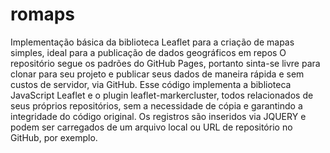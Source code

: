 # romaps

Implementação básica da biblioteca Leaflet para a criação de mapas simples, ideal para a publicação de dados geográficos em repos
O repositório segue os padrões do GitHub Pages, portanto sinta-se livre para clonar para seu projeto e publicar seus dados de maneira rápida e sem custos de servidor, via GitHub.
Esse código implementa a biblioteca JavaScript Leaflet e o plugin leaflet-markercluster, todos relacionados de seus próprios repositórios, sem a necessidade de cópia e garantindo a integridade do código original.
Os registros são inseridos via JQUERY e podem ser carregados de um arquivo local ou URL de repositório no GitHub, por exemplo.
